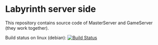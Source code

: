 # Labyrinth server side
This repository contains source code of MasterServer and GameServer (they work together).

Build status on linux (debian):
[![Build Status](https://travis-ci.com/sandyre/labyrinth_server.svg?token=4iysjWgWf9URcXX9tuFn&branch=master)](https://travis-ci.com/sandyre/labyrinth_server)
